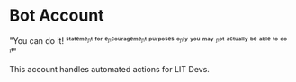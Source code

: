 # Bot Account
"You can do it! ˢᵗᵃᵗᵉᵐᵉᶮᵗ ᶠᵒʳ ᵉᶮᶜᵒᵘʳᵃᵍᵉᵐᵉᶮᵗ ᵖᵘʳᵖᵒˢᵉˢ ᵒᶮˡʸ ʸᵒᵘ ᵐᵃʸ ᶮᵒᵗ ᵃᶜᵗᵘᵃˡˡʸ ᵇᵉ ᵃᵇˡᵉ ᵗᵒ ᵈᵒ ᶦᵗ"

This account handles automated actions for LIT Devs.
